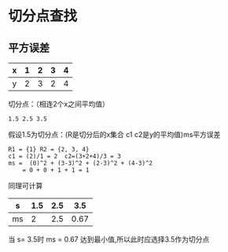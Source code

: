 

# 切分点查找

## 平方误差

x   | 1  | 2  | 3 | 4
--- | ---| ---|---|---
y   | 2  | 3  | 2 | 4

切分点：（相连2个x之间平均值）

	1.5 2.5 3.5
	
假设1.5为切分点：(R是切分后的x集合 c1 c2是y的平均值)ms平方误差


	R1 = {1} R2 = {2, 3, 4}
	c1 = (2)/1 = 2  c2=(3+2+4)/3 = 3
	ms =  (0)^2 + (3-3)^2 + (2-3)^2 + (4-3)^2
		= 0 + 0 + 1 + 1 = 1

同理可计算

s   | 1.5| 2.5  | 3.5 | 
--- | ---| ---- |---- |
ms  | 2  |  2.5 | 0.67| 

当 s= 3.5时 ms = 0.67 达到最小值,所以此时应选择3.5作为切分点